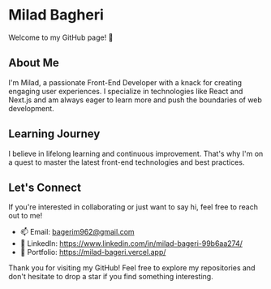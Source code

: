 # Milad Bagheri

Welcome to my GitHub page! 👋

## About Me
I'm Milad, a passionate Front-End Developer with a knack for creating engaging user experiences. I specialize in technologies like React and Next.js and am always eager to learn more and push the boundaries of web development.

## Learning Journey
I believe in lifelong learning and continuous improvement. That's why I'm on a quest to master the latest front-end technologies and best practices.

## Let's Connect
If you're interested in collaborating or just want to say hi, feel free to reach out to me!

- 📫 Email: bagerim962@gmail.com
- 🔗 LinkedIn: https://www.linkedin.com/in/milad-bageri-99b6aa274/
- 💼 Portfolio: https://milad-bageri.vercel.app/

Thank you for visiting my GitHub! Feel free to explore my repositories and don't hesitate to drop a star if you find something interesting.
